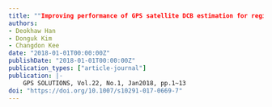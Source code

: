 ```yaml
---
title: ""Improving performance of GPS satellite DCB estimation for regional GPS networks using long‑term stability""
authors:
- Deokhaw Han
- Donguk Kim
- Changdon Kee
date: "2018-01-01T00:00:00Z"
publishDate: "2018-01-01T00:00:00Z"
publication_types: ["article-journal"]
publication: |-
    GPS SOLUTIONS, Vol.22, No.1, Jan2018, pp.1~13
doi: "https://doi.org/10.1007/s10291-017-0669-7"
---
```

